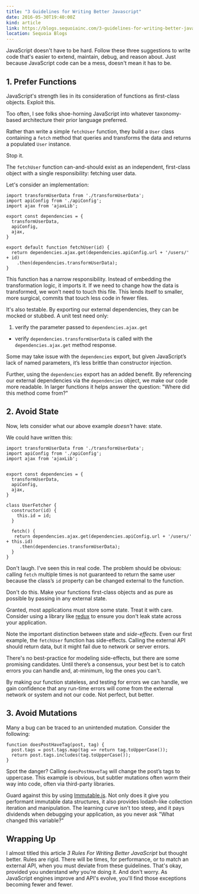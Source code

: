 ```yaml
---
title: "3 Guidelines for Writing Better Javascript"
date: 2016-05-30T19:40:00Z
kind: article
link: https://blogs.sequoiainc.com/3-guidelines-for-writing-better-javascript/
location: Sequoia Blogs
---
```


JavaScript doesn't have to be hard. Follow these three suggestions to write code that's easier to extend, maintain, debug, and reason about. Just because JavaScript code can be a mess, doesn't mean it has to be.

## 1. Prefer Functions

JavaScript's strength lies in its consideration of functions as first-class objects. Exploit this.

Too often, I see folks shoe-horning JavaScript into whatever taxonomy-based architecture their prior language preferred.

Rather than write a simple `fetchUser` function, they build a `User` class containing a `fetch` method that queries and transforms the data and returns a populated `User` instance.

Stop it.

The `fetchUser` function can-and-should exist as an independent, first-class object with a single responsibility: fetching user data.

Let's consider an implementation:

```
import transformUserData from './transformUserData';
import apiConfig from './apiConfig';
import ajax from 'ajaxLib';

export const dependencies = {
  transformUserData,
  apiConfig,
  ajax,
}

export default function fetchUser(id) {
  return dependencies.ajax.get(dependencies.apiConfig.url + '/users/' + id)
    .then(dependencies.transformUserData);
}
```

This function has a narrow responsibility. Instead of embedding the transformation logic, it imports it. If we need to change how the data is transformed, we won’t need to touch this file. This lends itself to smaller, more surgical, commits that touch less code in fewer files.

It's also testable. By exporting our external dependencies, they can be mocked or stubbed. A unit test need only:

  1. verify the parameter passed to `dependencies.ajax.get`
  * verify `dependencies.transformUserData` is called with the `dependencies.ajax.get` method response.

Some may take issue with the `dependencies` export, but given JavaScript’s lack of named parameters, it’s less brittle than constructor injection.

Further, using the `dependencies` export has an added benefit. By referencing our external dependencies via the `dependencies` object, we make our code more readable. In larger functions it helps answer the question: "Where did this method come from?"

## 2. Avoid State

Now, lets consider what our above example _doesn't_ have: state.

We could have written this:

```
import transformUserData from './transformUserData';
import apiConfig from './apiConfig';
import ajax from 'ajaxLib';


export const dependencies = {
  transformUserData,
  apiConfig,
  ajax,
}

class UserFetcher {
  constructor(id) {
    this.id = id;
  }

  fetch() {
   return dependencies.ajax.get(dependencies.apiConfig.url + '/users/' + this.id)
     .then(dependencies.transformUserData);
  }
}
```

Don't laugh. I've seen this in real code. The problem should be obvious: calling `fetch` multiple times is not guaranteed to return the same user because the class’s `id` property can be changed external to the function.

Don't do this. Make your functions first-class objects and as pure as possible by passing in any external state.

Granted, most applications must store some state. Treat it with care. Consider using a library like [redux](https://github.com/reactjs/redux) to ensure you don't leak state across your application.

Note the important distinction between state and _side-effects_. Even our first example, the `fetchUser` function has side-effects. Calling the external API should return data, but it might fail due to network or server errors.

There's no best-practice for modeling side-effects, but there are some promising candidates. Until there’s a consensus, your best bet is to catch errors you can handle and, at-minimum, log the ones you can't.

By making our function stateless, and testing for errors we can handle, we gain confidence that any run-time errors will come from the external network or system and not our code. Not perfect, but better.


## 3. Avoid Mutations

Many a bug can be traced to an unintended mutation. Consider the following:

```
function doesPostHaveTag(post, tag) {
  post.tags = post.tags.map(tag => return tag.toUpperCase());
  return post.tags.includes(tag.toUpperCase());
}
```

Spot the danger? Calling `doesPostHaveTag` will change the post’s tags to uppercase. This example is obvious, but subtler mutations often worm their way into code, often via third-party libraries.

Guard against this by using [Immutable.js](https://facebook.github.io/immutable-js/). Not only does it give you performant immutable data structures, it also provides lodash-like collection iteration and manipulation. The learning curve isn't too steep, and it pays dividends when debugging your application, as you never ask "What changed this variable?"

## Wrapping Up

I almost titled this article _3 Rules For Writing Better JavaScript_ but thought better. Rules are rigid. There will be times, for performance, or to match an external API, when you must deviate from these guidelines. That's okay, provided you understand _why_ you're doing it. And don't worry. As JavaScript engines improve and API's evolve, you'll find those exceptions becoming fewer and fewer.